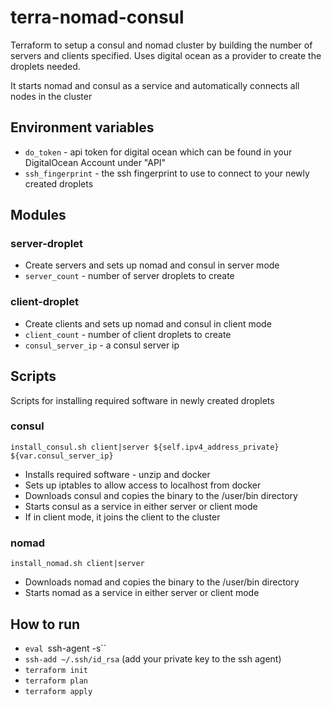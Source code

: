 # terra-nomad-consul
Terraform to setup a consul and nomad cluster by building the number of servers and clients specified.
Uses digital ocean as a provider to create the droplets needed.

It starts nomad and consul as a service and automatically connects all nodes in the cluster

## Environment variables
* `do_token` - api token for digital ocean which can be found in your DigitalOcean Account under "API"
* `ssh_fingerprint` - the ssh fingerprint to use to connect to your newly created droplets

## Modules
### server-droplet
* Create servers and sets up nomad and consul in server mode
* `server_count` - number of server droplets to create

### client-droplet
* Create clients and sets up nomad and consul in client mode
* `client_count` - number of client droplets to create
* `consul_server_ip` - a consul server ip

## Scripts
Scripts for installing required software in newly created droplets

### consul
`install_consul.sh client|server ${self.ipv4_address_private} ${var.consul_server_ip}`
* Installs required software - unzip and docker
* Sets up iptables to allow access to localhost from docker
* Downloads consul and copies the binary to the /user/bin directory
* Starts consul as a service in either server or client mode
* If in client mode, it joins the client to the cluster

### nomad
`install_nomad.sh client|server`
* Downloads nomad and copies the binary to the /user/bin directory
* Starts nomad as a service in either server or client mode


## How to run
* `eval `ssh-agent -s``
* `ssh-add ~/.ssh/id_rsa` (add your private key to the ssh agent)
* `terraform init`
* `terraform plan`
* `terraform apply`
